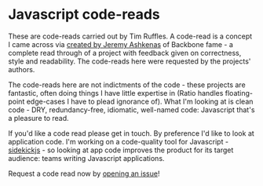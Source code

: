 # Javascript code-reads

These are code-reads carried out by Tim Ruffles. A code-read is a concept I came across via [created by Jeremy Ashkenas](http://ashkenas.com/code-reads/) of Backbone fame - a complete read through of a project with feedback given on correctness, style and readability. The code-reads  here were requested by the projects' authors.

The code-reads here are not indictments of the code - these projects are fantastic, often doing things I have little expertise in (Ratio handles floating-point edge-cases I have to plead ignorance of). What I'm looking at is clean code - DRY, redundancy-free, idiomatic, well-named code: Javascript that's a pleasure to read.

If you'd like a code read please get in touch. By preference I'd like to look at application code. I'm working on a code-quality tool for Javascript - [sidekickjs](https://www.sidekickjs.com) - so looking at app code improves the product for its target audience: teams writing Javascript applications.

Request a code read now by [opening an issue](https://github.com/timruffles/code-reads/issues/new)!
